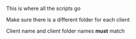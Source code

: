 This is where all the scripts go

Make sure there is a different folder for each client

Client name and client folder names **must** match
